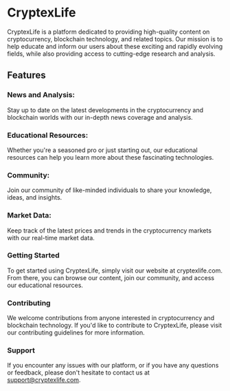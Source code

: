 # CryptexLife
CryptexLife is a platform dedicated to providing high-quality content on cryptocurrency, 
blockchain technology, and related topics. Our mission is to help educate and inform our users about these exciting and rapidly evolving fields, while also providing access to cutting-edge research and analysis.

## Features
### News and Analysis: 
Stay up to date on the latest developments in the cryptocurrency and blockchain worlds with our in-depth news coverage and analysis.

### Educational Resources: 
Whether you're a seasoned pro or just starting out, our educational resources can help you learn more about these fascinating technologies.

### Community: 
Join our community of like-minded individuals to share your knowledge, ideas, and insights.

### Market Data: 
Keep track of the latest prices and trends in the cryptocurrency markets with our real-time market data.

### Getting Started
To get started using CryptexLife, simply visit our website at cryptexlife.com. From there, you can browse our content, join our community, and access our educational resources.

### Contributing
We welcome contributions from anyone interested in cryptocurrency and blockchain technology. If you'd like to contribute to CryptexLife, please visit our contributing guidelines for more information.

### Support
If you encounter any issues with our platform, or if you have any questions or feedback, please don't hesitate to contact us at support@cryptexlife.com.
